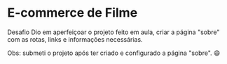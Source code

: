 # E-commerce de Filme

Desafio Dio em aperfeiçoar o projeto feito em aula, criar a página "sobre" com as rotas, links e informações necessárias.

Obs: submeti o projeto após ter criado e configurado a página "sobre". :smile: 
